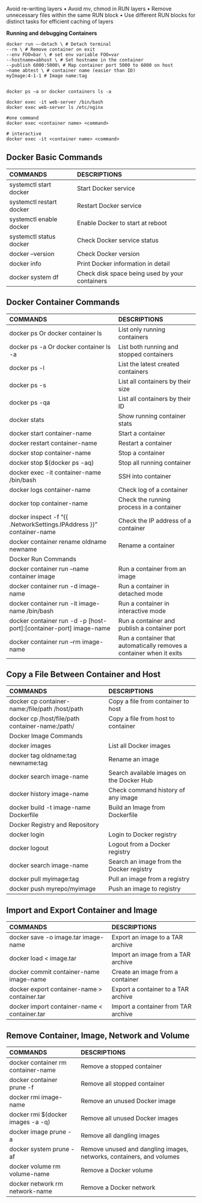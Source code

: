 
Avoid re-writing layers
• Avoid mv, chmod in RUN layers
• Remove unnecessary files within the same RUN block
• Use different RUN blocks for distinct tasks for efficient caching of layers

**Running and debugging Containers**

    docker run –-detach \ # Detach terminal
    --rm \ # Remove container on exit
    --env FOO=bar \ # set env variable FOO=var
    --hostname=abhost \ # Set hostname in the container
    --publish 6000:5000\ # Map container port 5000 to 6000 on host
    –name abtest \ # container name (easier than ID)
    myImage:4-1-1 # Image name:tag


    docker ps –a or docker containers ls -a

    docker exec -it web-server /bin/bash
    docker exec web-server ls /etc/nginx

    #one command 
    docker exec <container name> <command>
    
    # interactive
    docker exec -it <container name> <command>



## Docker Basic Commands


| COMMANDS                 | DESCRIPTIONS                                   |
| :----------------------- | :--------------------------------------------- |
| systemctl start docker   | Start Docker service                           |
| systemctl restart docker | Restart Docker service                         |
| systemctl enable docker  | Enable Docker to start at reboot               |
| systemctl status docker  | Check Docker service status                    |
| docker –version          | Check Docker version                           |
| docker info              | Print Docker information in detail             |
| docker system df         | Check disk space being used by your containers |


## Docker Container Commands


| COMMANDS                                                            | DESCRIPTIONS                                                         |
| :------------------------------------------------------------------ | :------------------------------------------------------------------- |
| docker ps Or docker container ls                                    | List only running containers                                         |
| docker ps -a Or docker container ls -a                              | List both running and stopped containers                             |
| docker ps -l                                                        | List the latest created containers                                   |
| docker ps -s                                                        | List all containers by their size                                    |
| docker ps -qa                                                       | List all containers by their ID                                      |
| docker stats                                                        | Show running container stats                                         |
| docker start container-name                                         | Start a container                                                    |
| docker restart container-name                                       | Restart a container                                                  |
| docker stop container-name                                          | Stop a container                                                     |
| docker stop $(docker ps -aq)                                        | Stop all running container                                           |
| docker exec -it container-name /bin/bash                            | SSH into container                                                   |
| docker logs container-name                                          | Check log of a container                                             |
| docker top container-name                                           | Check the running process in a container                             |
| docker inspect -f “{{ .NetworkSettings.IPAddress }}” container-name | Check the IP address of a container                                  |
| docker container rename oldname newname                             | Rename a container                                                   |
| Docker Run Commands                                                 |                                                                      |
| docker container run –name container image                          | Run a container from an image                                        |
| docker container run -d image-name                                  | Run a container in detached mode                                     |
| docker container run -it image-name /bin/bash                       | Run a container in interactive mode                                  |
| docker container run -d -p [host-port]:[container-port] image-name  | Run a container and publish a container port                         |
| docker container run –rm image-name                                 | Run a container that automatically removes a container when it exits |


## Copy a File Between Container and Host



| COMMANDS                                        | DESCRIPTIONS                              |
| :---------------------------------------------- | :---------------------------------------- |
| docker cp container-name:/file/path /host/path  | Copy a file from container to host        |
| docker cp /host/file/path container-name:/path/ | Copy a file from host to container        |
| Docker Image Commands                           |                                           |
| docker images                                   | List all Docker images                    |
| docker tag oldname:tag newname:tag              | Rename an image                           |
| docker search image-name                        | Search available images on the Docker Hub |
| docker history image-name                       | Check command history of any image        |
| docker build -t image-name Dockerfile           | Build an Image from Dockerfile            |
| Docker Registry and Repository                  |                                           |
| docker login                                    | Login to Docker registry                  |
| docker logout                                   | Logout from a Docker registry             |
| docker search image-name                        | Search an image from the Docker registry  |
| docker pull myimage:tag                         | Pull an image from a registry             |
| docker push myrepo/myimage                      | Push an image to registry                 |


## Import and Export Container and Image



| COMMANDS                                     | DESCRIPTIONS                                                         |
| :------------------------------------------- | :------------------------------------------------------------------- |
| docker save -o image.tar image-name          | Export an image to a TAR archive                                     |
| docker load < image.tar                      | Import an image from a TAR archive                                   |
| docker commit container-name image-name      | Create an image from a container                                     |
| docker export container-name > container.tar | Export a container to a TAR archive                                  |
| docker import container-name < container.tar | Import a container from TAR archive                                  |


## Remove Container, Image, Network and Volume 



| COMMANDS                           | DESCRIPTIONS                                                         |
| :--------------------------------- | :------------------------------------------------------------------- |
| docker container rm container-name | Remove a stopped container                                           |
| docker container prune -f          | Remove all stopped container                                         |
| docker rmi image-name              | Remove an unused Docker image                                        |
| docker rmi $(docker images -a -q)  | Remove all unused Docker images                                      |
| docker image prune -a              | Remove all dangling images                                           |
| docker system prune -af            | Remove unused and dangling images, networks, containers, and volumes |
| docker volume rm volume-name       | Remove a Docker volume                                               |
| docker network rm network-name     | Remove a Docker network                                              |
